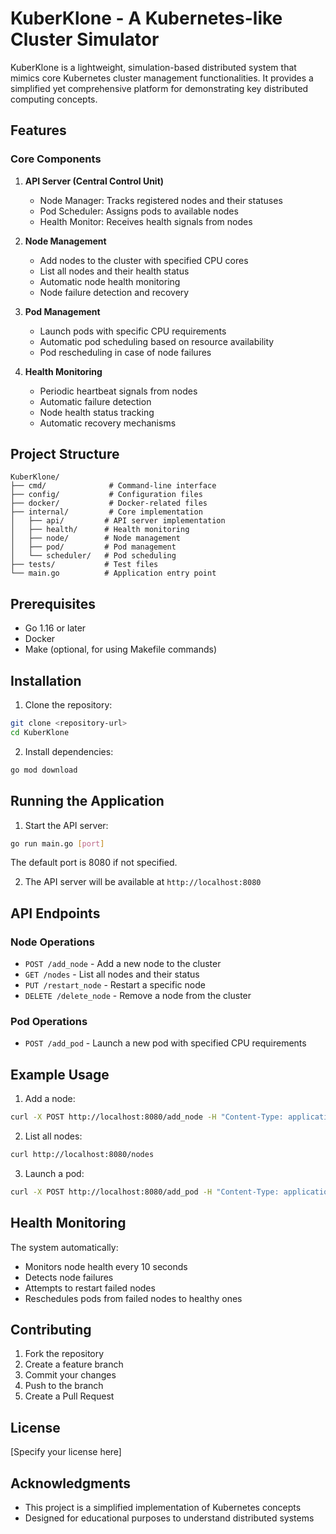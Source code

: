 # KuberKlone - A Kubernetes-like Cluster Simulator

KuberKlone is a lightweight, simulation-based distributed system that mimics core Kubernetes cluster management functionalities. It provides a simplified yet comprehensive platform for demonstrating key distributed computing concepts.

## Features

### Core Components

1. **API Server (Central Control Unit)**
   - Node Manager: Tracks registered nodes and their statuses
   - Pod Scheduler: Assigns pods to available nodes
   - Health Monitor: Receives health signals from nodes

2. **Node Management**
   - Add nodes to the cluster with specified CPU cores
   - List all nodes and their health status
   - Automatic node health monitoring
   - Node failure detection and recovery

3. **Pod Management**
   - Launch pods with specific CPU requirements
   - Automatic pod scheduling based on resource availability
   - Pod rescheduling in case of node failures

4. **Health Monitoring**
   - Periodic heartbeat signals from nodes
   - Automatic failure detection
   - Node health status tracking
   - Automatic recovery mechanisms

## Project Structure

```
KuberKlone/
├── cmd/              # Command-line interface
├── config/           # Configuration files
├── docker/           # Docker-related files
├── internal/         # Core implementation
│   ├── api/         # API server implementation
│   ├── health/      # Health monitoring
│   ├── node/        # Node management
│   ├── pod/         # Pod management
│   └── scheduler/   # Pod scheduling
├── tests/           # Test files
└── main.go          # Application entry point
```

## Prerequisites

- Go 1.16 or later
- Docker
- Make (optional, for using Makefile commands)

## Installation

1. Clone the repository:
```bash
git clone <repository-url>
cd KuberKlone
```

2. Install dependencies:
```bash
go mod download
```

## Running the Application

1. Start the API server:
```bash
go run main.go [port]
```
The default port is 8080 if not specified.

2. The API server will be available at `http://localhost:8080`

## API Endpoints

### Node Operations
- `POST /add_node` - Add a new node to the cluster
- `GET /nodes` - List all nodes and their status
- `PUT /restart_node` - Restart a specific node
- `DELETE /delete_node` - Remove a node from the cluster

### Pod Operations
- `POST /add_pod` - Launch a new pod with specified CPU requirements

## Example Usage

1. Add a node:
```bash
curl -X POST http://localhost:8080/add_node -H "Content-Type: application/json" -d '{"cpus": 4}'
```

2. List all nodes:
```bash
curl http://localhost:8080/nodes
```

3. Launch a pod:
```bash
curl -X POST http://localhost:8080/add_pod -H "Content-Type: application/json" -d '{"cpus": 2}'
```

## Health Monitoring

The system automatically:
- Monitors node health every 10 seconds
- Detects node failures
- Attempts to restart failed nodes
- Reschedules pods from failed nodes to healthy ones

## Contributing

1. Fork the repository
2. Create a feature branch
3. Commit your changes
4. Push to the branch
5. Create a Pull Request

## License

[Specify your license here]

## Acknowledgments

- This project is a simplified implementation of Kubernetes concepts
- Designed for educational purposes to understand distributed systems